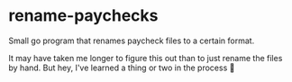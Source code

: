 # rename-paychecks

Small go program that renames paycheck files to a certain format.

It may have taken me longer to figure this out than to just rename the files by hand. But hey, I've learned a thing or two in the process 🤷
